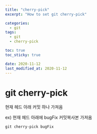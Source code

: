 ```yaml
---
title: "cherry-pick"
excerpt: "How to set git cherry-pick"

categories:
  - git
tags:
  - git
  - cherry-pick

toc: true
toc_sticky: true

date: 2020-11-12
last_modified_at: 2020-11-12
---
```


# git cherry-pick

현재 헤드 아래 커밋 하나 가져옴

ex) 현재 헤드 아래에 bugFix 커밋복사본 가져옴
```
git cherry-pick bugFix
```

